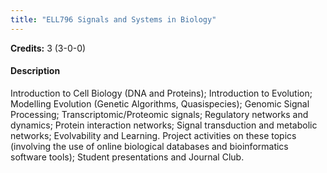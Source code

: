 ```yaml
---
title: "ELL796 Signals and Systems in Biology"
---
```

**Credits:** 3 (3-0-0)

#### Description
Introduction to Cell Biology (DNA and Proteins); Introduction to Evolution; Modelling Evolution (Genetic Algorithms, Quasispecies); Genomic Signal Processing; Transcriptomic/Proteomic signals; Regulatory networks and dynamics; Protein interaction networks; Signal transduction and metabolic networks; Evolvability and Learning. Project activities on these topics (involving the use of online biological databases and bioinformatics software tools); Student presentations and Journal Club.